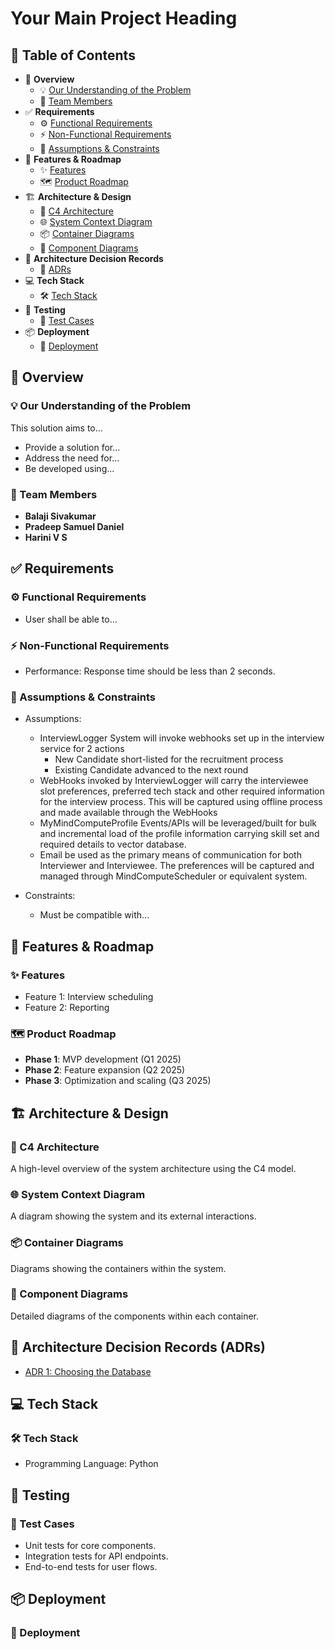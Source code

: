 # Your Main Project Heading

## 🧭 **Table of Contents**

* 📖 **Overview**
    * 💡 [Our Understanding of the Problem](#-our-understanding-of-the-problem)
    * 👥 [Team Members](#-team-members)
* ✅ **Requirements**
    * ⚙️ [Functional Requirements](#-functional-requirements)
    * ⚡ [Non-Functional Requirements](#-non-functional-requirements)
    * 🚧 [Assumptions & Constraints](#-assumptions--constraints)
* 🚀 **Features & Roadmap**
    * ✨ [Features](#-features)
    * 🗺️ [Product Roadmap](#-product-roadmap)
* 🏗️ **Architecture & Design**
    * 🏢 [C4 Architecture](#-c4-architecture)
    * 🌐 [System Context Diagram](#-system-context-diagram)
    * 📦 [Container Diagrams](#-container-diagrams)
    * 🧩 [Component Diagrams](#-component-diagrams)
* 📝 **Architecture Decision Records**
    * 📜 [ADRs](#-architecture-decision-records--adrs-)
* 💻 **Tech Stack**
    * 🛠️ [Tech Stack](#-tech-stack)
* 🧪 **Testing**
    * 🔬 [Test Cases](#-test-cases)
* 📦 **Deployment**
    * 🚀 [Deployment](#-deployment)

## 📖 Overview

### 💡 Our Understanding of the Problem

This solution aims to...

* Provide a solution for...
* Address the need for...
* Be developed using...

### 👥 Team Members

* **Balaji Sivakumar**
* **Pradeep Samuel Daniel**
* **Harini V S**

## ✅ Requirements

### ⚙️ Functional Requirements

* User shall be able to...

### ⚡ Non-Functional Requirements

* Performance: Response time should be less than 2 seconds.

### 🚧️ Assumptions & Constraints

* Assumptions:
    * InterviewLogger System will invoke webhooks set up in the interview service for 2 actions
      * New Candidate short-listed for the recruitment process
      * Existing Candidate advanced to the next round
    * WebHooks invoked by InterviewLogger will carry the interviewee slot preferences, preferred tech stack and other required information for the interview process. This will be captured using offline process and made available through the WebHooks 
    * MyMindComputeProfile Events/APIs will be leveraged/built for bulk and incremental load of the profile information carrying skill set and required details to vector database.
    * Email be used as the primary means of communication for both Interviewer and Interviewee. The preferences will be captured and managed through MindComputeScheduler or equivalent system.
      
* Constraints:
    * Must be compatible with...

## 🚀 Features & Roadmap

### ✨ Features

* Feature 1: Interview scheduling
* Feature 2: Reporting

### 🗺️ Product Roadmap

* **Phase 1**: MVP development (Q1 2025)
* **Phase 2**: Feature expansion (Q2 2025)
* **Phase 3**: Optimization and scaling (Q3 2025)

## 🏗️ Architecture & Design

### 🏢 C4 Architecture

A high-level overview of the system architecture using the C4 model.

### 🌐 System Context Diagram

A diagram showing the system and its external interactions.

### 📦 Container Diagrams

Diagrams showing the containers within the system.

### 🧩 Component Diagrams

Detailed diagrams of the components within each container.

## 📝 Architecture Decision Records (ADRs)

* [ADR 1: Choosing the Database](adrs/0001-choosing-the-database.md)

## 💻 Tech Stack

### 🛠️ Tech Stack

* Programming Language: Python

## 🧪 Testing

### 🔬 Test Cases

* Unit tests for core components.
* Integration tests for API endpoints.
* End-to-end tests for user flows.

## 📦 Deployment

### 🚀 Deployment
